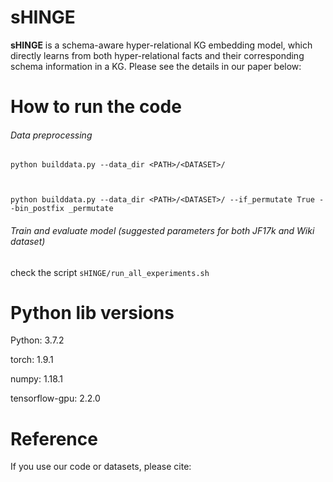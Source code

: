 # sHINGE
**sHINGE** is a schema-aware hyper-relational KG embedding model, which directly learns from both hyper-relational facts and their corresponding schema information in a KG. Please see the details in our paper below:
# How to run the code 
###### Data preprocessing
```
python builddata.py --data_dir <PATH>/<DATASET>/



python builddata.py --data_dir <PATH>/<DATASET>/ --if_permutate True --bin_postfix _permutate
```
###### Train and evaluate model (suggested parameters for both JF17k and Wiki dataset)
check the script `sHINGE/run_all_experiments.sh`

# Python lib versions
Python: 3.7.2

torch: 1.9.1

numpy: 1.18.1

tensorflow-gpu: 2.2.0

# Reference
If you use our code or datasets, please cite:
